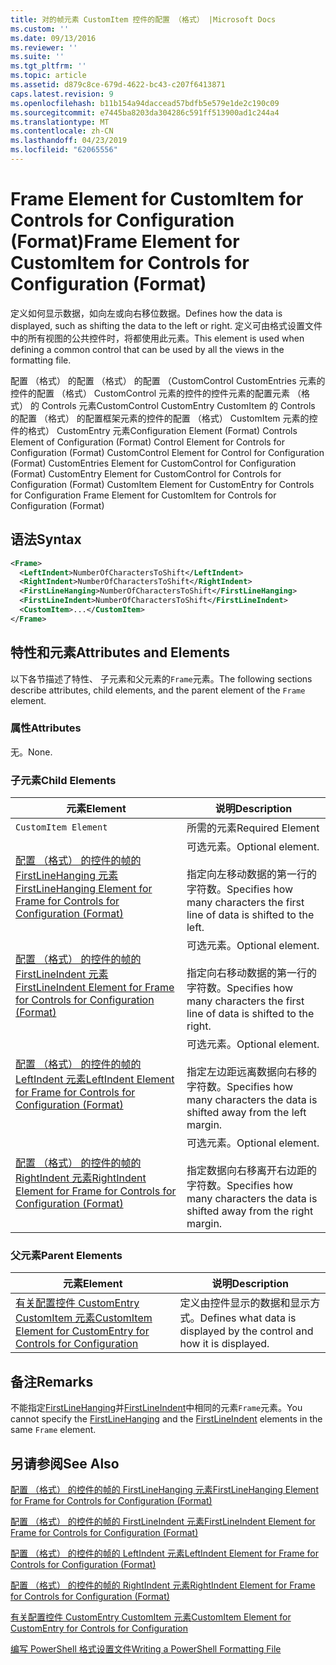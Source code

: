 ```yaml
---
title: 对的帧元素 CustomItem 控件的配置 （格式） |Microsoft Docs
ms.custom: ''
ms.date: 09/13/2016
ms.reviewer: ''
ms.suite: ''
ms.tgt_pltfrm: ''
ms.topic: article
ms.assetid: d879c8ce-679d-4622-bc43-c207f6413871
caps.latest.revision: 9
ms.openlocfilehash: b11b154a94daccead57bdfb5e579e1de2c190c09
ms.sourcegitcommit: e7445ba8203da304286c591ff513900ad1c244a4
ms.translationtype: MT
ms.contentlocale: zh-CN
ms.lasthandoff: 04/23/2019
ms.locfileid: "62065556"
---
```

# <a name="frame-element-for-customitem-for-controls-for-configuration-format"></a><span data-ttu-id="5b03f-102">Frame Element for CustomItem for Controls for Configuration (Format)</span><span class="sxs-lookup"><span data-stu-id="5b03f-102">Frame Element for CustomItem for Controls for Configuration (Format)</span></span>

<span data-ttu-id="5b03f-103">定义如何显示数据，如向左或向右移位数据。</span><span class="sxs-lookup"><span data-stu-id="5b03f-103">Defines how the data is displayed, such as shifting the data to the left or right.</span></span> <span data-ttu-id="5b03f-104">定义可由格式设置文件中的所有视图的公共控件时，将都使用此元素。</span><span class="sxs-lookup"><span data-stu-id="5b03f-104">This element is used when defining a common control that can be used by all the views in the formatting file.</span></span>

<span data-ttu-id="5b03f-105">配置 （格式） 的配置 （格式） 的配置 （CustomControl CustomEntries 元素的控件的配置 （格式） CustomControl 元素的控件的控件元素的配置元素 （格式） 的 Controls 元素CustomControl CustomEntry CustomItem 的 Controls 的配置 （格式） 的配置框架元素的控件的配置 （格式） CustomItem 元素的控件的格式） CustomEntry 元素</span><span class="sxs-lookup"><span data-stu-id="5b03f-105">Configuration Element (Format) Controls Element of Configuration (Format) Control Element for Controls for Configuration (Format) CustomControl Element for Control for Configuration (Format) CustomEntries Element for CustomControl for Configuration (Format) CustomEntry Element for CustomControl for Controls for Configuration (Format) CustomItem Element for CustomEntry for Controls for Configuration Frame Element for CustomItem for Controls for Configuration (Format)</span></span>

## <a name="syntax"></a><span data-ttu-id="5b03f-106">语法</span><span class="sxs-lookup"><span data-stu-id="5b03f-106">Syntax</span></span>

```xml
<Frame>
  <LeftIndent>NumberOfCharactersToShift</LeftIndent>
  <RightIndent>NumberOfCharactersToShift</RightIndent>
  <FirstLineHanging>NumberOfCharactersToShift</FirstLineHanging>
  <FirstLineIndent>NumberOfCharactersToShift</FirstLineIndent>
  <CustomItem>...</CustomItem>
</Frame>
```

## <a name="attributes-and-elements"></a><span data-ttu-id="5b03f-107">特性和元素</span><span class="sxs-lookup"><span data-stu-id="5b03f-107">Attributes and Elements</span></span>

<span data-ttu-id="5b03f-108">以下各节描述了特性、 子元素和父元素的`Frame`元素。</span><span class="sxs-lookup"><span data-stu-id="5b03f-108">The following sections describe attributes, child elements, and the parent element of the `Frame` element.</span></span>

### <a name="attributes"></a><span data-ttu-id="5b03f-109">属性</span><span class="sxs-lookup"><span data-stu-id="5b03f-109">Attributes</span></span>

<span data-ttu-id="5b03f-110">无。</span><span class="sxs-lookup"><span data-stu-id="5b03f-110">None.</span></span>

### <a name="child-elements"></a><span data-ttu-id="5b03f-111">子元素</span><span class="sxs-lookup"><span data-stu-id="5b03f-111">Child Elements</span></span>

|<span data-ttu-id="5b03f-112">元素</span><span class="sxs-lookup"><span data-stu-id="5b03f-112">Element</span></span>|<span data-ttu-id="5b03f-113">说明</span><span class="sxs-lookup"><span data-stu-id="5b03f-113">Description</span></span>|
|-------------|-----------------|
|`CustomItem Element`|<span data-ttu-id="5b03f-114">所需的元素</span><span class="sxs-lookup"><span data-stu-id="5b03f-114">Required Element</span></span>|
|[<span data-ttu-id="5b03f-115">配置 （格式） 的控件的帧的 FirstLineHanging 元素</span><span class="sxs-lookup"><span data-stu-id="5b03f-115">FirstLineHanging Element for Frame for Controls for Configuration (Format)</span></span>](./firstlinehanging-element-for-frame-for-controls-for-configuration-format.md)|<span data-ttu-id="5b03f-116">可选元素。</span><span class="sxs-lookup"><span data-stu-id="5b03f-116">Optional element.</span></span><br /><br /> <span data-ttu-id="5b03f-117">指定向左移动数据的第一行的字符数。</span><span class="sxs-lookup"><span data-stu-id="5b03f-117">Specifies how many characters the first line of data is shifted to the left.</span></span>|
|[<span data-ttu-id="5b03f-118">配置 （格式） 的控件的帧的 FirstLineIndent 元素</span><span class="sxs-lookup"><span data-stu-id="5b03f-118">FirstLineIndent Element for Frame for Controls for Configuration (Format)</span></span>](./firstlineindent-element-for-frame-for-controls-for-configuration-format.md)|<span data-ttu-id="5b03f-119">可选元素。</span><span class="sxs-lookup"><span data-stu-id="5b03f-119">Optional element.</span></span><br /><br /> <span data-ttu-id="5b03f-120">指定向右移动数据的第一行的字符数。</span><span class="sxs-lookup"><span data-stu-id="5b03f-120">Specifies how many characters the first line of data is shifted to the right.</span></span>|
|[<span data-ttu-id="5b03f-121">配置 （格式） 的控件的帧的 LeftIndent 元素</span><span class="sxs-lookup"><span data-stu-id="5b03f-121">LeftIndent Element for Frame for Controls for Configuration (Format)</span></span>](./leftindent-element-for-frame-for-controls-for-configuration-format.md)|<span data-ttu-id="5b03f-122">可选元素。</span><span class="sxs-lookup"><span data-stu-id="5b03f-122">Optional element.</span></span><br /><br /> <span data-ttu-id="5b03f-123">指定左边距远离数据向右移的字符数。</span><span class="sxs-lookup"><span data-stu-id="5b03f-123">Specifies how many characters the data is shifted away from the left margin.</span></span>|
|[<span data-ttu-id="5b03f-124">配置 （格式） 的控件的帧的 RightIndent 元素</span><span class="sxs-lookup"><span data-stu-id="5b03f-124">RightIndent Element for Frame for Controls for Configuration (Format)</span></span>](./rightindent-element-for-frame-for-controls-for-configuration-format.md)|<span data-ttu-id="5b03f-125">可选元素。</span><span class="sxs-lookup"><span data-stu-id="5b03f-125">Optional element.</span></span><br /><br /> <span data-ttu-id="5b03f-126">指定数据向右移离开右边距的字符数。</span><span class="sxs-lookup"><span data-stu-id="5b03f-126">Specifies how many characters the data is shifted away from the right margin.</span></span>|

### <a name="parent-elements"></a><span data-ttu-id="5b03f-127">父元素</span><span class="sxs-lookup"><span data-stu-id="5b03f-127">Parent Elements</span></span>

|<span data-ttu-id="5b03f-128">元素</span><span class="sxs-lookup"><span data-stu-id="5b03f-128">Element</span></span>|<span data-ttu-id="5b03f-129">说明</span><span class="sxs-lookup"><span data-stu-id="5b03f-129">Description</span></span>|
|-------------|-----------------|
|[<span data-ttu-id="5b03f-130">有关配置控件 CustomEntry CustomItem 元素</span><span class="sxs-lookup"><span data-stu-id="5b03f-130">CustomItem Element for CustomEntry for Controls for Configuration</span></span>](./customitem-element-for-customentry-for-controls-for-configuration-format.md)|<span data-ttu-id="5b03f-131">定义由控件显示的数据和显示方式。</span><span class="sxs-lookup"><span data-stu-id="5b03f-131">Defines what data is displayed by the control and how it is displayed.</span></span>|

## <a name="remarks"></a><span data-ttu-id="5b03f-132">备注</span><span class="sxs-lookup"><span data-stu-id="5b03f-132">Remarks</span></span>

<span data-ttu-id="5b03f-133">不能指定[FirstLineHanging](./firstlinehanging-element-for-frame-for-controls-for-configuration-format.md)并[FirstLineIndent](./firstlineindent-element-for-frame-for-controls-for-configuration-format.md)中相同的元素`Frame`元素。</span><span class="sxs-lookup"><span data-stu-id="5b03f-133">You cannot specify the [FirstLineHanging](./firstlinehanging-element-for-frame-for-controls-for-configuration-format.md) and the [FirstLineIndent](./firstlineindent-element-for-frame-for-controls-for-configuration-format.md) elements in the same `Frame` element.</span></span>

## <a name="see-also"></a><span data-ttu-id="5b03f-134">另请参阅</span><span class="sxs-lookup"><span data-stu-id="5b03f-134">See Also</span></span>

[<span data-ttu-id="5b03f-135">配置 （格式） 的控件的帧的 FirstLineHanging 元素</span><span class="sxs-lookup"><span data-stu-id="5b03f-135">FirstLineHanging Element for Frame for Controls for Configuration (Format)</span></span>](./firstlinehanging-element-for-frame-for-controls-for-configuration-format.md)

[<span data-ttu-id="5b03f-136">配置 （格式） 的控件的帧的 FirstLineIndent 元素</span><span class="sxs-lookup"><span data-stu-id="5b03f-136">FirstLineIndent Element for Frame for Controls for Configuration (Format)</span></span>](./firstlineindent-element-for-frame-for-controls-for-configuration-format.md)

[<span data-ttu-id="5b03f-137">配置 （格式） 的控件的帧的 LeftIndent 元素</span><span class="sxs-lookup"><span data-stu-id="5b03f-137">LeftIndent Element for Frame for Controls for Configuration (Format)</span></span>](./leftindent-element-for-frame-for-controls-for-configuration-format.md)

[<span data-ttu-id="5b03f-138">配置 （格式） 的控件的帧的 RightIndent 元素</span><span class="sxs-lookup"><span data-stu-id="5b03f-138">RightIndent Element for Frame for Controls for Configuration (Format)</span></span>](./rightindent-element-for-frame-for-controls-for-configuration-format.md)

[<span data-ttu-id="5b03f-139">有关配置控件 CustomEntry CustomItem 元素</span><span class="sxs-lookup"><span data-stu-id="5b03f-139">CustomItem Element for CustomEntry for Controls for Configuration</span></span>](./customitem-element-for-customentry-for-controls-for-configuration-format.md)

[<span data-ttu-id="5b03f-140">编写 PowerShell 格式设置文件</span><span class="sxs-lookup"><span data-stu-id="5b03f-140">Writing a PowerShell Formatting File</span></span>](./writing-a-powershell-formatting-file.md)
